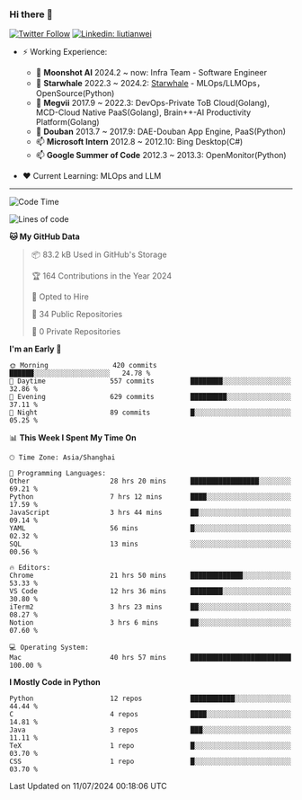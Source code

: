 ### Hi there 👋

[![Twitter Follow](https://img.shields.io/twitter/follow/tianweidut?style=social)](https://twitter.com/tianweidut)
[![Linkedin: liutianwei](https://img.shields.io/badge/-liutianwei-blue?style=flat-square&logo=Linkedin&logoColor=white&link=https://www.linkedin.com/in/liutianwei/)](https://www.linkedin.com/in/liutianwei/)

- ⚡ Working Experience:
  - 🔭 **Moonshot AI**  2024.2 ~ now: Infra Team - Software Engineer
  - 🌱 **Starwhale** 2022.3 ~ 2024.2: [Starwhale](https://github.com/star-whale/starwhale) - MLOps/LLMOps，OpenSource(Python)
  - 🌱 **Megvii** 2017.9 ~ 2022.3: DevOps-Private ToB Cloud(Golang), MCD-Cloud Native PaaS(Golang), Brain++-AI Productivity Platform(Golang)
  - 🌱 **Douban** 2013.7 ~ 2017.9: DAE-Douban App Engine, PaaS(Python)
  - 📫 **Microsoft Intern** 2012.8 ~ 2012.10: Bing Desktop(C#)
  - 📫 **Google Summer of Code** 2012.3 ~ 2013.3: OpenMonitor(Python)

- ❤️ Current Learning: MLOps and LLM

---
<!--START_SECTION:waka-->
![Code Time](http://img.shields.io/badge/Code%20Time-5%2C666%20hrs%2046%20mins-blue)

![Lines of code](https://img.shields.io/badge/From%20Hello%20World%20I%27ve%20Written-1.3%20million%20lines%20of%20code-blue)

**🐱 My GitHub Data** 

> 📦 83.2 kB Used in GitHub's Storage 
 > 
> 🏆 164 Contributions in the Year 2024
 > 
> 💼 Opted to Hire
 > 
> 📜 34 Public Repositories 
 > 
> 🔑 0 Private Repositories 
 > 
**I'm an Early 🐤** 

```text
🌞 Morning                420 commits         ██████░░░░░░░░░░░░░░░░░░░   24.78 % 
🌆 Daytime                557 commits         ████████░░░░░░░░░░░░░░░░░   32.86 % 
🌃 Evening                629 commits         █████████░░░░░░░░░░░░░░░░   37.11 % 
🌙 Night                  89 commits          █░░░░░░░░░░░░░░░░░░░░░░░░   05.25 % 
```


📊 **This Week I Spent My Time On** 

```text
🕑︎ Time Zone: Asia/Shanghai

💬 Programming Languages: 
Other                    28 hrs 20 mins      █████████████████░░░░░░░░   69.21 % 
Python                   7 hrs 12 mins       ████░░░░░░░░░░░░░░░░░░░░░   17.59 % 
JavaScript               3 hrs 44 mins       ██░░░░░░░░░░░░░░░░░░░░░░░   09.14 % 
YAML                     56 mins             █░░░░░░░░░░░░░░░░░░░░░░░░   02.32 % 
SQL                      13 mins             ░░░░░░░░░░░░░░░░░░░░░░░░░   00.56 % 

🔥 Editors: 
Chrome                   21 hrs 50 mins      █████████████░░░░░░░░░░░░   53.33 % 
VS Code                  12 hrs 36 mins      ████████░░░░░░░░░░░░░░░░░   30.80 % 
iTerm2                   3 hrs 23 mins       ██░░░░░░░░░░░░░░░░░░░░░░░   08.27 % 
Notion                   3 hrs 6 mins        ██░░░░░░░░░░░░░░░░░░░░░░░   07.60 % 

💻 Operating System: 
Mac                      40 hrs 57 mins      █████████████████████████   100.00 % 
```

**I Mostly Code in Python** 

```text
Python                   12 repos            ███████████░░░░░░░░░░░░░░   44.44 % 
C                        4 repos             ████░░░░░░░░░░░░░░░░░░░░░   14.81 % 
Java                     3 repos             ███░░░░░░░░░░░░░░░░░░░░░░   11.11 % 
TeX                      1 repo              █░░░░░░░░░░░░░░░░░░░░░░░░   03.70 % 
CSS                      1 repo              █░░░░░░░░░░░░░░░░░░░░░░░░   03.70 % 
```




 Last Updated on 11/07/2024 00:18:06 UTC
<!--END_SECTION:waka-->
